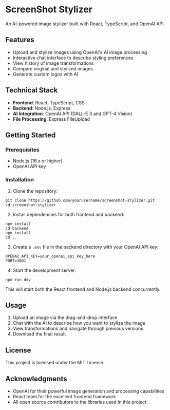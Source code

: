 # ScreenShot Stylizer

An AI-powered image stylizer built with React, TypeScript, and OpenAI API.

## Features

- Upload and stylize images using OpenAI's AI image processing
- Interactive chat interface to describe styling preferences
- View history of image transformations
- Compare original and stylized images
- Generate custom logos with AI

## Technical Stack

- **Frontend**: React, TypeScript, CSS
- **Backend**: Node.js, Express
- **AI Integration**: OpenAI API (DALL-E 3 and GPT-4 Vision)
- **File Processing**: Express FileUpload

## Getting Started

### Prerequisites

- Node.js (16.x or higher)
- OpenAI API key

### Installation

1. Clone the repository:
```
git clone https://github.com/yourusername/screenshot-stylizer.git
cd screenshot-stylizer
```

2. Install dependencies for both frontend and backend:
```
npm install
cd backend
npm install
cd ..
```

3. Create a `.env` file in the backend directory with your OpenAI API key:
```
OPENAI_API_KEY=your_openai_api_key_here
PORT=3001
```

4. Start the development server:
```
npm run dev
```

This will start both the React frontend and Node.js backend concurrently.

## Usage

1. Upload an image via the drag-and-drop interface
2. Chat with the AI to describe how you want to stylize the image
3. View transformations and navigate through previous versions
4. Download the final result

## License

This project is licensed under the MIT License.

## Acknowledgments

- OpenAI for their powerful image generation and processing capabilities
- React team for the excellent frontend framework
- All open source contributors to the libraries used in this project 
